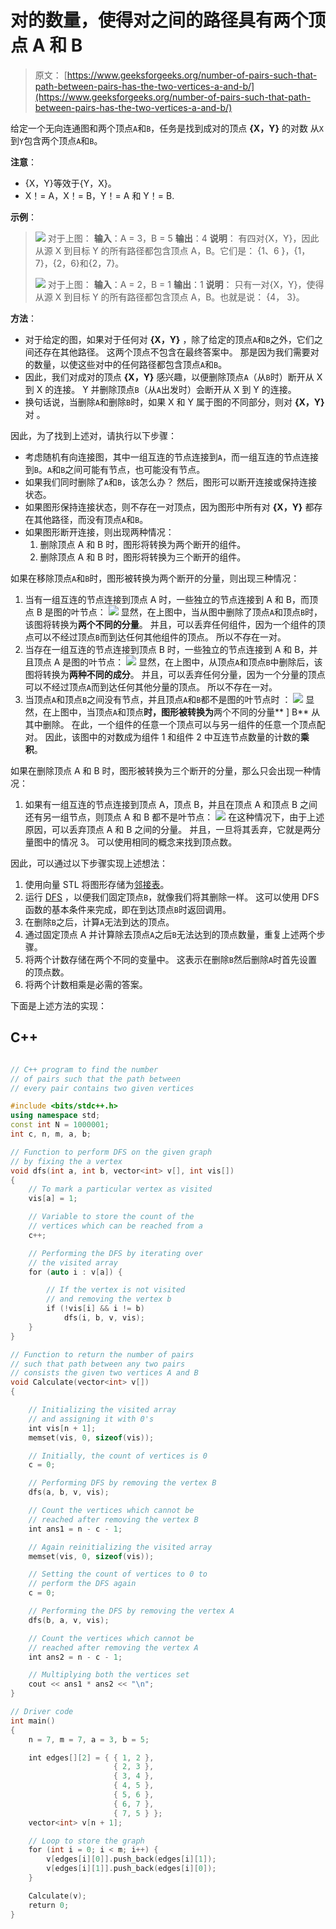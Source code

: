 # 对的数量，使得对之间的路径具有两个顶点 A 和 B

> 原文： [https://www.geeksforgeeks.org/number-of-pairs-such-that-path-between-pairs-has-the-two-vertices-a-and-b/](https://www.geeksforgeeks.org/number-of-pairs-such-that-path-between-pairs-has-the-two-vertices-a-and-b/)

给定一个无向连通图和两个顶点`A`和`B`，任务是找到成对的顶点 **{X，Y}** 的对数 从`X`到`Y`包含两个顶点`A`和`B`。

**注意**：

*   {X，Y}等效于{Y，X}。
*   X！= A，X！= B，Y！= A 和 Y！= B.

**示例**：

> [![](img/bdbdea0602bfadd8e9c961552ffe1e05.png)](https://media.geeksforgeeks.org/wp-content/uploads/20200319113941/Graph19.png) 
> 对于上图：
> **输入**：A = 3，B = 5
> **输出**：4
> **说明**：
> 有四对{X，Y}，因此从源 X 到目标 Y 的所有路径都包含顶点 A，B。它们是：
> {1、6 }，{1，7}，{2，6}和{2，7}。
> 
> [![](img/12075121813f5f8c85a353f45ba9d3ef.png)](https://media.geeksforgeeks.org/wp-content/uploads/20200319114520/Graph-Example-2.png) 
> 对于上图：
> **输入**：A = 2，B = 1
> **输出**：1
> **说明**：
> 只有一对{X，Y}，使得从源 X 到目标 Y 的所有路径都包含顶点 A，B。也就是说：
> {4， 3}。

**方法**：

*   对于给定的图，如果对于任何对 **{X，Y}** ，除了给定的顶点`A`和`B`之外，它们之间还存在其他路径。 这两个顶点不包含在最终答案中。 那是因为我们需要对的数量，以使这些对中的任何路径都包含顶点`A`和`B`。
*   因此，我们对成对的顶点 **{X，Y}** 感兴趣，以便删除顶点`A`（从`B`时）断开从 X 到 X 的连接。 Y 并删除顶点`B`（从`A`出发时）会断开从 X 到 Y 的连接。
*   换句话说，当删除`A`和删除`B`时，如果 X 和 Y 属于图的不同部分，则对 **{X，Y}** 对 。

因此，为了找到上述对，请执行以下步骤：

*   考虑随机有向连接图，其中一组互连的节点连接到`A`，而一组互连的节点连接到`B`。`A`和`B`之间可能有节点，也可能没有节点。
*   如果我们同时删除了`A`和`B`，该怎么办？ 然后，图形可以断开连接或保持连接状态。
*   如果图形保持连接状态，则不存在一对顶点，因为图形中所有对 **{X，Y}** 都存在其他路径，而没有顶点`A`和`B`。
*   如果图形断开连接，则出现两种情况：
    1.  删除顶点 A 和 B 时，图形将转换为两个断开的组件。
    2.  删除顶点 A 和 B 时，图形将转换为三个断开的组件。

如果在移除顶点`A`和`B`时，图形被转换为两个断开的分量，则出现三种情况：

1.  当有一组互连的节点连接到顶点 A 时，一些独立的节点连接到 A 和 B，而顶点 B 是图的叶节点：
    [![](img/983bde172a5fd7028122c4b0c1ad8fd5.png)](https://media.geeksforgeeks.org/wp-content/uploads/20200319121718/Case-1.png) 
    显然，在上图中，当从图中删除了顶点`A`和顶点`B`时，该图将转换为**两个不同的分量**。 并且，可以丢弃任何组件，因为一个组件的顶点可以不经过顶点`B`而到达任何其他组件的顶点。 所以不存在一对。
2.  当存在一组互连的节点连接到顶点 B 时，一些独立的节点连接到 A 和 B，并且顶点 A 是图的叶节点：
    [![](img/66933baa0af584a857fc017bdb264648.png)](https://media.geeksforgeeks.org/wp-content/uploads/20200319122108/Case-21.png) 
    显然，在上图中，从顶点`A`和顶点`B`中删除后，该图将转换为**两种不同的成分**。 并且，可以丢弃任何分量，因为一个分量的顶点可以不经过顶点`A`而到达任何其他分量的顶点。 所以不存在一对。
3.  当顶点`A`和顶点`B`之间没有节点，并且顶点`A`和`B`都不是图的叶节点时 ：
    [![](img/5101718c2b5c8accc557e0a8a402cd7b.png)](https://media.geeksforgeeks.org/wp-content/uploads/20200319122635/Case-31.png) 
    显然，​​在上图中，当顶点`A`和顶点**时，图形被转换为**两个不同的分量** ] B** 从其中删除。 在此，一个组件的任意一个顶点可以与另一组件的任意一个顶点配对。 因此，该图中的对数成为组件 1 和组件 2 中互连节点数量的计数的**乘积**。

如果在删除顶点 A 和 B 时，图形被转换为三个断开的分量，那么只会出现一种情况：

1.  如果有一组互连的节点连接到顶点 A，顶点 B，并且在顶点 A 和顶点 B 之间还有另一组节点，则顶点 A 和 B 都不是叶节点：
    [![](img/23a4ca6fe8bc44752c28e69edf384f72.png)](https://media.geeksforgeeks.org/wp-content/uploads/20200319123457/Case-3-1.png) 
    在这种情况下，由于上述原因，可以丢弃顶点 A 和 B 之间的分量。 并且，一旦将其丢弃，它就是两分量图中的情况 3。 可以使用相同的概念来找到顶点数。

因此，可以通过以下步骤实现上述想法：

1.  使用向量 STL 将图形存储为[邻接表](https://www.geeksforgeeks.org/graph-and-its-representations/)。
2.  运行 [DFS](http://www.geeksforgeeks.org/depth-first-traversal-for-a-graph/) ，以便我们固定顶点`B`，就像我们将其删除一样。 这可以使用 DFS 函数的基本条件来完成，即在到达顶点`B`时返回调用。
3.  在删除`B`之后，计算`A`无法到达的顶点。
4.  通过固定顶点 A 并计算除去顶点`A`之后`B`无法达到的顶点数量，重复上述两个步骤。
5.  将两个计数存储在两个不同的变量中。 这表示在删除`B`然后删除`A`时首先设置的顶点数。
6.  将两个计数相乘是必需的答案。

下面是上述方法的实现：

## C++

```cpp

// C++ program to find the number 
// of pairs such that the path between 
// every pair contains two given vertices 

#include <bits/stdc++.h> 
using namespace std; 
const int N = 1000001; 
int c, n, m, a, b; 

// Function to perform DFS on the given graph 
// by fixing the a vertex 
void dfs(int a, int b, vector<int> v[], int vis[]) 
{ 
    // To mark a particular vertex as visited 
    vis[a] = 1; 

    // Variable to store the count of the 
    // vertices which can be reached from a 
    c++; 

    // Performing the DFS by iterating over 
    // the visited array 
    for (auto i : v[a]) { 

        // If the vertex is not visited 
        // and removing the vertex b 
        if (!vis[i] && i != b) 
            dfs(i, b, v, vis); 
    } 
} 

// Function to return the number of pairs 
// such that path between any two pairs 
// consists the given two vertices A and B 
void Calculate(vector<int> v[]) 
{ 

    // Initializing the visited array 
    // and assigning it with 0's 
    int vis[n + 1]; 
    memset(vis, 0, sizeof(vis)); 

    // Initially, the count of vertices is 0 
    c = 0; 

    // Performing DFS by removing the vertex B 
    dfs(a, b, v, vis); 

    // Count the vertices which cannot be 
    // reached after removing the vertex B 
    int ans1 = n - c - 1; 

    // Again reinitializing the visited array 
    memset(vis, 0, sizeof(vis)); 

    // Setting the count of vertices to 0 to 
    // perform the DFS again 
    c = 0; 

    // Performing the DFS by removing the vertex A 
    dfs(b, a, v, vis); 

    // Count the vertices which cannot be 
    // reached after removing the vertex A 
    int ans2 = n - c - 1; 

    // Multiplying both the vertices set 
    cout << ans1 * ans2 << "\n"; 
} 

// Driver code 
int main() 
{ 
    n = 7, m = 7, a = 3, b = 5; 

    int edges[][2] = { { 1, 2 }, 
                       { 2, 3 }, 
                       { 3, 4 }, 
                       { 4, 5 }, 
                       { 5, 6 }, 
                       { 6, 7 }, 
                       { 7, 5 } }; 
    vector<int> v[n + 1]; 

    // Loop to store the graph 
    for (int i = 0; i < m; i++) { 
        v[edges[i][0]].push_back(edges[i][1]); 
        v[edges[i][1]].push_back(edges[i][0]); 
    } 

    Calculate(v); 
    return 0; 
} 

```